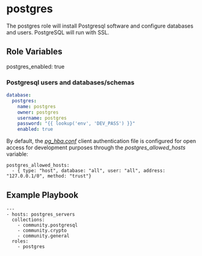 # postgres
The postgres role will install Postgresql software and configure databases and users.
PostgreSQL will run with SSL.

## Role Variables

postgres_enabled: true


### Postgresql users and databases/schemas
```yaml
database:
  postgres:
    name: postgres
    owner: postgres
    username: postgres
    password: "{{ lookup('env', 'DEV_PASS') }}"
    enabled: true
```

By default, the [_pg_hba.conf_](https://www.postgresql.org/docs/15/auth-pg-hba-conf.html) client authentication file is configured for open access for development purposes through the _postgres_allowed_hosts_ variable:

```
postgres_allowed_hosts:
  - { type: "host", database: "all", user: "all", address: "127.0.0.1/0", method: "trust"}
```

## Example Playbook
```
---
- hosts: postgres_servers
  collections:
    - community.postgresql
    - community.crypto
    - community.general
  roles:
    - postgres
```

